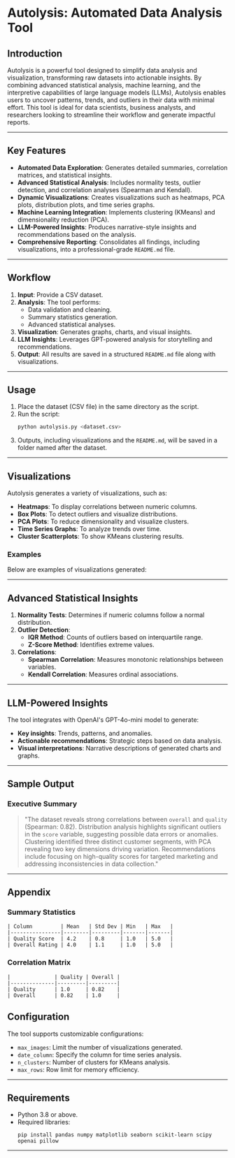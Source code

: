 
# Autolysis: Automated Data Analysis Tool

## Introduction

Autolysis is a powerful tool designed to simplify data analysis and visualization, transforming raw datasets into actionable insights. By combining advanced statistical analysis, machine learning, and the interpretive capabilities of large language models (LLMs), Autolysis enables users to uncover patterns, trends, and outliers in their data with minimal effort. This tool is ideal for data scientists, business analysts, and researchers looking to streamline their workflow and generate impactful reports.

---

## Key Features

- **Automated Data Exploration**: Generates detailed summaries, correlation matrices, and statistical insights.
- **Advanced Statistical Analysis**: Includes normality tests, outlier detection, and correlation analyses (Spearman and Kendall).
- **Dynamic Visualizations**: Creates visualizations such as heatmaps, PCA plots, distribution plots, and time series graphs.
- **Machine Learning Integration**: Implements clustering (KMeans) and dimensionality reduction (PCA).
- **LLM-Powered Insights**: Produces narrative-style insights and recommendations based on the analysis.
- **Comprehensive Reporting**: Consolidates all findings, including visualizations, into a professional-grade `README.md` file.

---

## Workflow

1. **Input**: Provide a CSV dataset.
2. **Analysis**: The tool performs:
   - Data validation and cleaning.
   - Summary statistics generation.
   - Advanced statistical analyses.
3. **Visualization**: Generates graphs, charts, and visual insights.
4. **LLM Insights**: Leverages GPT-powered analysis for storytelling and recommendations.
5. **Output**: All results are saved in a structured `README.md` file along with visualizations.

---

## Usage

1. Place the dataset (CSV file) in the same directory as the script.
2. Run the script:
   ```bash
   python autolysis.py <dataset.csv>
   ```
3. Outputs, including visualizations and the `README.md`, will be saved in a folder named after the dataset.

---

## Visualizations

Autolysis generates a variety of visualizations, such as:

- **Heatmaps**: To display correlations between numeric columns.
- **Box Plots**: To detect outliers and visualize distributions.
- **PCA Plots**: To reduce dimensionality and visualize clusters.
- **Time Series Graphs**: To analyze trends over time.
- **Cluster Scatterplots**: To show KMeans clustering results.

### Examples

Below are examples of visualizations generated:

&#x20;

---

## Advanced Statistical Insights

1. **Normality Tests**: Determines if numeric columns follow a normal distribution.
2. **Outlier Detection**:
   - **IQR Method**: Counts of outliers based on interquartile range.
   - **Z-Score Method**: Identifies extreme values.
3. **Correlations**:
   - **Spearman Correlation**: Measures monotonic relationships between variables.
   - **Kendall Correlation**: Measures ordinal associations.

---

## LLM-Powered Insights

The tool integrates with OpenAI's GPT-4o-mini model to generate:

- **Key insights**: Trends, patterns, and anomalies.
- **Actionable recommendations**: Strategic steps based on data analysis.
- **Visual interpretations**: Narrative descriptions of generated charts and graphs.

---

## Sample Output

### **Executive Summary**

> "The dataset reveals strong correlations between `overall` and `quality` (Spearman: 0.82). Distribution analysis highlights significant outliers in the `score` variable, suggesting possible data errors or anomalies. Clustering identified three distinct customer segments, with PCA revealing two key dimensions driving variation. Recommendations include focusing on high-quality scores for targeted marketing and addressing inconsistencies in data collection."

---

## Appendix

### **Summary Statistics**

```plaintext
| Column         | Mean   | Std Dev | Min   | Max   |
|----------------|--------|---------|-------|-------|
| Quality Score  | 4.2    | 0.8     | 1.0   | 5.0   |
| Overall Rating | 4.0    | 1.1     | 1.0   | 5.0   |
```

### **Correlation Matrix**

```plaintext
|              | Quality | Overall |
|--------------|---------|---------|
| Quality      | 1.0     | 0.82    |
| Overall      | 0.82    | 1.0     |
```


## Configuration

The tool supports customizable configurations:

- `max_images`: Limit the number of visualizations generated.
- `date_column`: Specify the column for time series analysis.
- `n_clusters`: Number of clusters for KMeans analysis.
- `max_rows`: Row limit for memory efficiency.

---

## Requirements

- Python 3.8 or above.
- Required libraries:
  ```
  pip install pandas numpy matplotlib seaborn scikit-learn scipy openai pillow
  ```

---

